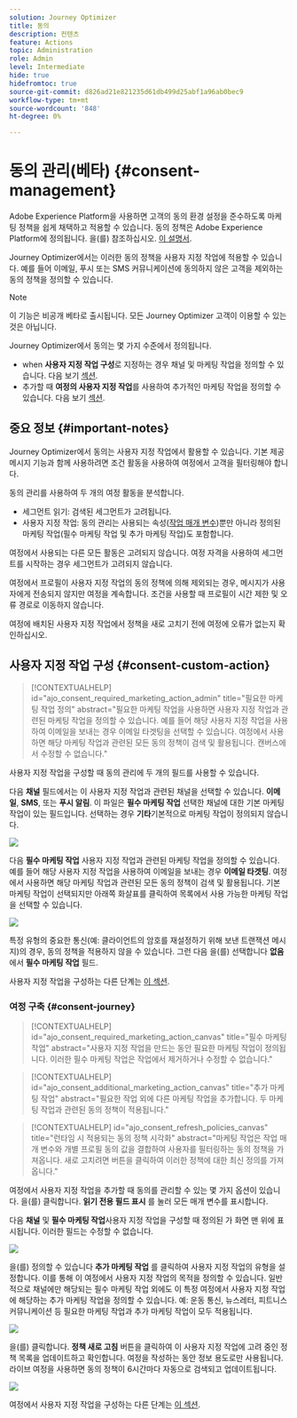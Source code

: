 ```yaml
---
solution: Journey Optimizer
title: 동의
description: 컨텐츠
feature: Actions
topic: Administration
role: Admin
level: Intermediate
hide: true
hidefromtoc: true
source-git-commit: d826ad21e821235d61db499d25abf1a96ab0bec9
workflow-type: tm+mt
source-wordcount: '848'
ht-degree: 0%

---
```


# 동의 관리(베타) {#consent-management}

Adobe Experience Platform을 사용하면 고객의 동의 환경 설정을 준수하도록 마케팅 정책을 쉽게 채택하고 적용할 수 있습니다. 동의 정책은 Adobe Experience Platform에 정의됩니다. 을(를) 참조하십시오. [이 설명서](https://experienceleague.adobe.com/docs/experience-platform/data-governance/policies/user-guide.html?lang=en#consent-policy).

Journey Optimizer에서는 이러한 동의 정책을 사용자 지정 작업에 적용할 수 있습니다. 예를 들어 이메일, 푸시 또는 SMS 커뮤니케이션에 동의하지 않은 고객을 제외하는 동의 정책을 정의할 수 있습니다.

>[!NOTE]
>
>이 기능은 비공개 베타로 출시됩니다. 모든 Journey Optimizer 고객이 이용할 수 있는 것은 아닙니다.

Journey Optimizer에서 동의는 몇 가지 수준에서 정의됩니다.

* when **사용자 지정 작업 구성**&#x200B;로 지정하는 경우 채널 및 마케팅 작업을 정의할 수 있습니다. 다음 보기 [섹션](../action/consent.md#consent-custom-action).
* 추가할 때 **여정의 사용자 지정 작업**&#x200B;를 사용하여 추가적인 마케팅 작업을 정의할 수 있습니다. 다음 보기 [섹션](../action/consent.md#consent-journey).

## 중요 정보 {#important-notes}

Journey Optimizer에서 동의는 사용자 지정 작업에서 활용할 수 있습니다. 기본 제공 메시지 기능과 함께 사용하려면 조건 활동을 사용하여 여정에서 고객을 필터링해야 합니다.

동의 관리를 사용하여 두 개의 여정 활동을 분석합니다.

* 세그먼트 읽기: 검색된 세그먼트가 고려됩니다.
* 사용자 지정 작업: 동의 관리는 사용되는 속성([작업 매개 변수](../action/about-custom-action-configuration.md#define-the-message-parameters))뿐만 아니라 정의된 마케팅 작업(필수 마케팅 작업 및 추가 마케팅 작업)도 포함합니다.

여정에서 사용되는 다른 모든 활동은 고려되지 않습니다. 여정 자격을 사용하여 세그먼트를 시작하는 경우 세그먼트가 고려되지 않습니다.

여정에서 프로필이 사용자 지정 작업의 동의 정책에 의해 제외되는 경우, 메시지가 사용자에게 전송되지 않지만 여정을 계속합니다. 조건을 사용할 때 프로필이 시간 제한 및 오류 경로로 이동하지 않습니다.

여정에 배치된 사용자 지정 작업에서 정책을 새로 고치기 전에 여정에 오류가 없는지 확인하십시오.

<!--
There are two types of latency regarding the use of consent policies:

* **User latency**: the delay from the time a profile changes a consent settings to the moment it is applied in Experience Platform. This can take up to 48h. 
* **Consent policy latency**: the delay from the time a consent policy is created or updated to the moment it is applied. This can take up to 6 hours
-->

## 사용자 지정 작업 구성 {#consent-custom-action}

>[!CONTEXTUALHELP]
>id="ajo_consent_required_marketing_action_admin"
>title="필요한 마케팅 작업 정의"
>abstract="필요한 마케팅 작업을 사용하면 사용자 지정 작업과 관련된 마케팅 작업을 정의할 수 있습니다. 예를 들어 해당 사용자 지정 작업을 사용하여 이메일을 보내는 경우 이메일 타겟팅을 선택할 수 있습니다. 여정에서 사용하면 해당 마케팅 작업과 관련된 모든 동의 정책이 검색 및 활용됩니다. 캔버스에서 수정할 수 없습니다."

사용자 지정 작업을 구성할 때 동의 관리에 두 개의 필드를 사용할 수 있습니다.

다음 **채널** 필드에서는 이 사용자 지정 작업과 관련된 채널을 선택할 수 있습니다. **이메일**, **SMS**, 또는 **푸시 알림**. 이 파일은 **필수 마케팅 작업** 선택한 채널에 대한 기본 마케팅 작업이 있는 필드입니다. 선택하는 경우 **기타**&#x200B;기본적으로 마케팅 작업이 정의되지 않습니다.

![](assets/consent1.png)

다음 **필수 마케팅 작업** 사용자 지정 작업과 관련된 마케팅 작업을 정의할 수 있습니다. 예를 들어 해당 사용자 지정 작업을 사용하여 이메일을 보내는 경우 **이메일 타겟팅**. 여정에서 사용하면 해당 마케팅 작업과 관련된 모든 동의 정책이 검색 및 활용됩니다. 기본 마케팅 작업이 선택되지만 아래쪽 화살표를 클릭하여 목록에서 사용 가능한 마케팅 작업을 선택할 수 있습니다.

![](assets/consent2.png)

특정 유형의 중요한 통신(예: 클라이언트의 암호를 재설정하기 위해 보낸 트랜잭션 메시지)의 경우, 동의 정책을 적용하지 않을 수 있습니다. 그런 다음 을(를) 선택합니다 **없음** 에서 **필수 마케팅 작업** 필드.

사용자 지정 작업을 구성하는 다른 단계는 [이 섹션](../action/about-custom-action-configuration.md#consent-management).

### 여정 구축 {#consent-journey}

>[!CONTEXTUALHELP]
>id="ajo_consent_required_marketing_action_canvas"
>title="필수 마케팅 작업"
>abstract="사용자 지정 작업을 만드는 동안 필요한 마케팅 작업이 정의됩니다. 이러한 필수 마케팅 작업은 작업에서 제거하거나 수정할 수 없습니다."

>[!CONTEXTUALHELP]
>id="ajo_consent_additional_marketing_action_canvas"
>title="추가 마케팅 작업"
>abstract="필요한 작업 외에 다른 마케팅 작업을 추가합니다. 두 마케팅 작업과 관련된 동의 정책이 적용됩니다."

>[!CONTEXTUALHELP]
>id="ajo_consent_refresh_policies_canvas"
>title="런타임 시 적용되는 동의 정책 시각화"
>abstract="마케팅 작업은 작업 매개 변수와 개별 프로필 동의 값을 결합하여 사용자를 필터링하는 동의 정책을 가져옵니다. 새로 고치려면 버튼을 클릭하여 이러한 정책에 대한 최신 정의를 가져옵니다."

여정에서 사용자 지정 작업을 추가할 때 동의를 관리할 수 있는 몇 가지 옵션이 있습니다. 을(를) 클릭합니다. **읽기 전용 필드 표시** 를 눌러 모든 매개 변수를 표시합니다.

다음 **채널** 및 **필수 마케팅 작업**&#x200B;사용자 지정 작업을 구성할 때 정의된 가 화면 맨 위에 표시됩니다. 이러한 필드는 수정할 수 없습니다.

![](assets/consent4.png)

을(를) 정의할 수 있습니다 **추가 마케팅 작업** 를 클릭하여 사용자 지정 작업의 유형을 설정합니다. 이를 통해 이 여정에서 사용자 지정 작업의 목적을 정의할 수 있습니다. 일반적으로 채널에만 해당되는 필수 마케팅 작업 외에도 이 특정 여정에서 사용자 지정 작업에 해당하는 추가 마케팅 작업을 정의할 수 있습니다. 예: 운동 통신, 뉴스레터, 피트니스 커뮤니케이션 등 필요한 마케팅 작업과 추가 마케팅 작업이 모두 적용됩니다.

![](assets/consent3.png)

을(를) 클릭합니다. **정책 새로 고침** 버튼을 클릭하여 이 사용자 지정 작업에 고려 중인 정책 목록을 업데이트하고 확인합니다. 여정을 작성하는 동안 정보 용도로만 사용됩니다. 라이브 여정을 사용하면 동의 정책이 6시간마다 자동으로 검색되고 업데이트됩니다.

![](assets/consent5.png)

<!--
The following data is taken into account for consent:

* marketing actions and additional marketing actions defined in the custom action
* action parameters defined in the custom action, see this [section](../action/about-custom-action-configuration.md#define-the-message-parameters) 
* attributes used as criteria in a segment when the journey starts with a Read segment, see this [section](../building-journeys/read-segment.md) 

>[!NOTE]
>
>Please note that there can be a latency when updating the list of policies applied, refer to this [this section](../action/consent.md#important-notes).
-->

여정에서 사용자 지정 작업을 구성하는 다른 단계는 [이 섹션](../building-journeys/using-custom-actions.md).
